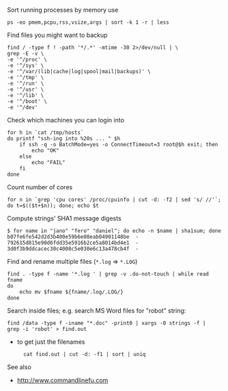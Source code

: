 Sort running processes by memory use

    ps -eo pmem,pcpu,rss,vsize,args | sort -k 1 -r | less

Find files you might want to backup

    find / -type f ! -path '*/.*' -mtime -30 2>/dev/null | \
    grep -E -v \
    -e '^/proc' \
    -e '^/sys' \
    -e '^/var/(lib|cache|log|spool|mail|backups)' \
    -e '^/tmp' \
    -e '^/run' \
    -e '^/usr' \
    -e '^/lib' \
    -e '^/boot' \
    -e '^/dev'

Check which machines you can login into

    for h in `cat /tmp/hosts`
    do printf "ssh-ing into %20s ... " $h
        if ssh -q -o BatchMode=yes -o ConnectTimeout=3 root@$h exit; then
            echo "OK"
        else
            echo "FAIL"
        fi
    done

Count number of cores

    for n in `grep 'cpu cores' /proc/cpuinfo | cut -d: -f2 | sed 's/ //'`; do t=$(($t+$n)); done; echo $t

Compute strings' SHA1 message digests

    $ for name in "jano" "fero" "daniel"; do echo -n $name | sha1sum; done
    b07fe6fe542d2d3b400e59b6e08eab04901148be  -
    792615d815e90d6fdd35e5916b2ce5a8014bd4e1  -
    3d0f3b9ddcacec30c4008c5e030e6c13a478cb4f  -

Find and rename multiple files (`*.log` => `*.LOG`)

    find . -type f -name '*.log ' | grep -v .do-not-touch | while read fname
    do
        echo mv $fname ${fname/.log/.LOG/}
    done

Search inside files; e.g. search MS Word files for "robot" string:

    find /data -type f -iname "*.doc" -print0 | xargs -0 strings -f |  grep -i 'robot' > find.out

* to get just the filenames

        cat find.out | cut -d: -f1 | sort | uniq

See also 

* http://www.commandlinefu.com

